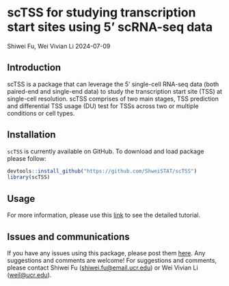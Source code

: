 scTSS for studying transcription start sites using 5’ scRNA-seq data
================
Shiwei Fu, Wei Vivian Li
2024-07-09

## Introduction

scTSS is a package that can leverage the 5’ single-cell RNA-seq data
(both paired-end and single-end data) to study the transcription start
site (TSS) at single-cell resolution. scTSS comprises of two main
stages, TSS prediction and differential TSS usage (DU) test for TSSs
across two or multiple conditions or cell types.

## Installation

`scTSS` is currently available on GitHub. To download and load package
please follow:

``` r
devtools::install_github("https://github.com/ShweiSTAT/scTSS")
library(scTSS)
```

## Usage

For more information, please use this
[link](https://github.com/ShweiSTAT/scTSS/wiki) to see the detailed
tutorial.

## Issues and communications

If you have any issues using this package, please post them
[here](https://github.com/ShweiSTAT/scTSS/issues). Any suggestions and
comments are welcome! For suggestions and comments, please contact
Shiwei Fu (<shiwei.fu@email.ucr.edu>) or Wei Vivian Li (<weil@ucr.edu>).
